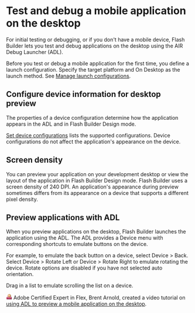 # Test and debug a mobile application on the desktop

For initial testing or debugging, or if you don't have a mobile device, Flash
Builder lets you test and debug applications on the desktop using the AIR Debug
Launcher (ADL).

Before you test or debug a mobile application for the first time, you define a
launch configuration. Specify the target platform and On Desktop as the launch
method. See [Manage launch configurations](./manage-launch-configurations.md).

## Configure device information for desktop preview

The properties of a device configuration determine how the application appears
in the ADL and in Flash Builder Design mode.

[Set device configurations](../development-environment/set-mobile-project-preferences.md#set-device-configurations)
lists the supported configurations. Device configurations do not affect the
application's appearance on the device.

## Screen density

You can preview your application on your development desktop or view the layout
of the application in Flash Builder Design mode. Flash Builder uses a screen
density of 240 DPI. An application's appearance during preview sometimes differs
from its appearance on a device that supports a different pixel density.

## Preview applications with ADL

When you preview applications on the desktop, Flash Builder launches the
application using the ADL. The ADL provides a Device menu with corresponding
shortcuts to emulate buttons on the device.

For example, to emulate the back button on a device, select Device \> Back.
Select Device \> Rotate Left or Device \> Rotate Right to emulate rotating the
device. Rotate options are disabled if you have not selected auto orientation.

Drag in a list to emulate scrolling the list on a device.

![](../img/byline.png) Adobe Certified Expert in Flex, Brent Arnold, created a
video tutorial on
[using ADL to preview a mobile application on the desktop](https://www.youtube.com/watch?v=0kpgtgyLRKU).
